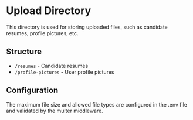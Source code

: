 # Upload Directory

This directory is used for storing uploaded files, such as candidate resumes, profile pictures, etc.

## Structure

- `/resumes` - Candidate resumes
- `/profile-pictures` - User profile pictures

## Configuration

The maximum file size and allowed file types are configured in the .env file and validated by the multer middleware.
